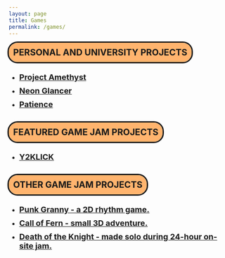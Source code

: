 ```yaml
---
layout: page
title: Games
permalink: /games/
---
```


<style>

.textstyle {
    outline: 3px solid;
    background-color: #ffb46e;
    font-weight: bold;
    border-radius: 20px;
    width: max-content;
    height: max-content;
    padding: 10px;
    font-size: 20px;
}

.linkstyle {
    padding-top: 10px;
    font-weight: bold;
    font-size: 18px;
}

</style>



<div class="textstyle">
PERSONAL AND UNIVERSITY PROJECTS
</div>


<ul>
    <li>
        <div class="linkstyle">
            <a href="https://ozoney1911.github.io/games/projectamethyst/">Project Amethyst</a>
        </div>
    </li>
    <li>
        <div class="linkstyle">
            <a href="https://ozoney1911.github.io/games/neonglancer/">Neon Glancer</a>
        </div>
    </li>
    <li>
        <div class="linkstyle">
            <a href="https://ozoney1911.github.io/games/patience/">Patience</a>
        </div>
    </li>
</ul>


<br>

<div class="textstyle">
FEATURED GAME JAM PROJECTS
</div>

<ul>
    <li>
        <div class="linkstyle">
            <a href="https://ozoney1911.github.io/games/y2klick/">Y2KLICK</a>
        </div>
    </li>
</ul>

<br>

<div class="textstyle">
OTHER GAME JAM PROJECTS
</div>

<ul>
    <li>
        <div class="linkstyle">
            <a href="https://ozoney.itch.io/punk-granny">Punk Granny - a 2D rhythm game.</a>
        </div>
    </li>
    <li>
        <div class="linkstyle">
            <a href="https://ozoney.itch.io/call-of-fern">Call of Fern - small 3D adventure.</a>
        </div>
    </li>
    <li>
        <div class="linkstyle">
            <a href="https://ozoney.itch.io/death-of-the-knight">Death of the Knight - made solo during 24-hour on-site jam.</a>
        </div>
    </li>

</ul>

